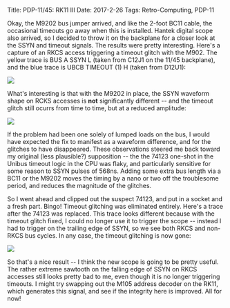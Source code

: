 Title: PDP-11/45: RK11 III
Date: 2017-2-26
Tags: Retro-Computing, PDP-11

Okay, the M9202 bus jumper arrived, and like the 2-foot BC11 cable, the occasional timeouts go away when this
is installed.  Hantek digital scope also arrived, so I decided to throw it on the backplane for a closer 
look at the SSYN and timeout signals.  The results were pretty interesting.  Here's a capture of an RKCS
access triggering a timeout glitch with the M902.  The yellow trace is BUS A SSYN L (taken from C12J1 on the 
11/45 backplane), and the blue trace is UBCB TIMEOUT (1) H (taken from D12U1):

<img src='/images/pdp11/rkcs-timeout.jpg'/>

What's interesting is that with the M9202 in place, the SSYN waveform shape on RCKS accesses is **not** 
significantly different -- and the timeout glitch still ocurrs from time to time, but at a reduced amplitude:

<img src='/images/pdp11/rkcs-glitch.jpg'/>

If the problem had been one solely of lumped loads on the bus, I would have expected the fix to manifest
as a waveform difference, and for the glitches to have disappeared.  These observations steered me back
toward my original (less plausible?) supposition -- the the 74123 one-shot in the Unibus timeout logic in the
CPU was flaky, and particularly sensitive for some reason to SSYN pulses of 568ns.  Adding some extra bus 
length via a BC11 or the M9202 moves the timing by a nano or two off the troublesome period, and reduces the 
magnitude of the glitches.

So I went ahead and clipped out the suspect 74123, and put in a socket and a fresh part.  Bingo!  Timeout
glitching was eliminated entirely.  Here's a trace after the 74123 was replaced.  This trace looks different 
because with the timeout glitch fixed, I could no longer use it to trigger the scope -- instead I had to
trigger on the trailing edge of SSYN, so we see both RKCS and non-RKCS bus cycles.  In any case, the timeout
glitching is now gone:

<img src='/images/pdp11/rkcs-fixed.jpg'/>

So that's a nice result -- I think the new scope is going to be pretty useful.  The rather extreme sawtooth
on the falling edge of SSYN on RKCS accesses still looks pretty bad to me, even though it is no longer
triggering timeouts.  I might try swapping out the M105 address decoder on the RK11, which generates this
signal, and see if the integrity here is improved.  All for now!
